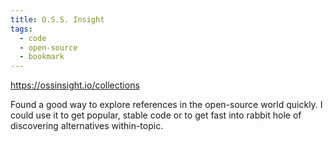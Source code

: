 ```yaml
---
title: O.S.S. Insight
tags:
  - code
  - open-source
  - bookmark
---
```


https://ossinsight.io/collections

Found a good way to explore references in the open-source world quickly. I could use it to get popular, stable code or to get fast into rabbit hole of discovering alternatives within-topic.
